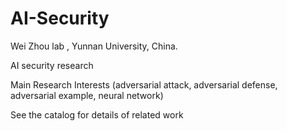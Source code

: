 # AI-Security

Wei Zhou lab , Yunnan University, China.

AI security research

Main Research Interests (adversarial attack, adversarial defense, adversarial example, neural network)

See the catalog for details of related work
